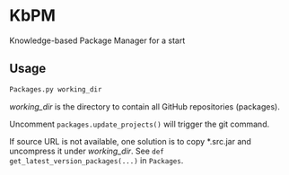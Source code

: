 # KbPM
Knowledge-based Package Manager for a start

## Usage

```bash
Packages.py working_dir
```

_working_dir_ is the directory to contain all GitHub repositories (packages).

Uncomment `packages.update_projects()` will trigger the git command.

If source URL is not available, one solution is to copy *.src.jar and uncompress it
under _working_dir_. See `def get_latest_version_packages(...)` in `Packages`.

